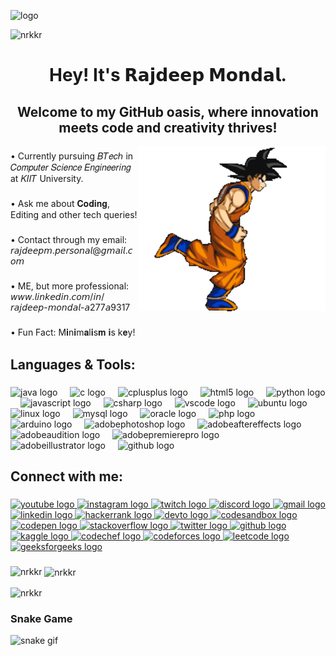 ![logo](https://github.com/nrkkR/nrkkR/blob/main/glitched%20banner.gif)
<p align="left"> <img src="https://komarev.com/ghpvc/?username=nrkkr&label=Profile%20views&color=red&style=flat" alt="nrkkr" /> </p>

<h1 align="center">Hey! It's 𝗥𝗮𝗷𝗱𝗲𝗲𝗽 𝗠𝗼𝗻𝗱𝗮𝗹.</h1>

###

<h2 align="center">Welcome to my GitHub oasis, where innovation meets code and creativity thrives!</h2>
<img align="right" alt="coding" width="300" src="https://github.com/nrkkR/nrkkR/blob/main/goku%20running.gif">

###

<p align="left">• Currently pursuing 𝐵𝑇𝑒𝑐ℎ in 𝐶𝑜𝑚𝑝𝑢𝑡𝑒𝑟 𝑆𝑐𝑖𝑒𝑛𝑐𝑒 𝐸𝑛𝑔𝑖𝑛𝑒𝑒𝑟𝑖𝑛𝑔 at 𝐾𝐼𝐼𝑇 University.</p>

###

<p align="left">• Ask me about 𝐂𝐨𝐝𝐢𝐧𝐠, Editing and other tech queries!</p>

###

<p align="left">• Contact through my email: 𝘳𝘢𝘫𝘥𝘦𝘦𝘱𝘮.𝘱𝘦𝘳𝘴𝘰𝘯𝘢𝘭@𝘨𝘮𝘢𝘪𝘭.𝘤𝘰𝘮</p>

###

<p align="left">• ME, but more professional: 𝘸𝘸𝘸.𝘭𝘪𝘯𝘬𝘦𝘥𝘪𝘯.𝘤𝘰𝘮/𝘪𝘯/𝘳𝘢𝘫𝘥𝘦𝘦𝘱-𝘮𝘰𝘯𝘥𝘢𝘭-𝘢277𝘢9317</p>

###

<p align="left">• Fun Fact: M𝐢n𝐢m𝐚l𝐢s𝐦 𝐢s k𝐞y!</p>

###

<h2 align="left">Languages & Tools:</h2>

###

<div align="left">
  <img src="https://cdn.jsdelivr.net/gh/devicons/devicon/icons/java/java-original.svg" height="30" alt="java logo"  />
  <img width="12" />
  <img src="https://cdn.jsdelivr.net/gh/devicons/devicon/icons/c/c-original.svg" height="30" alt="c logo"  />
  <img width="12" />
  <img src="https://cdn.jsdelivr.net/gh/devicons/devicon/icons/cplusplus/cplusplus-original.svg" height="30" alt="cplusplus logo"  />
  <img width="12" />
  <img src="https://cdn.jsdelivr.net/gh/devicons/devicon/icons/html5/html5-original.svg" height="30" alt="html5 logo"  />
  <img width="12" />
  <img src="https://cdn.jsdelivr.net/gh/devicons/devicon/icons/python/python-original.svg" height="30" alt="python logo"  />
  <img width="12" />
  <img src="https://cdn.jsdelivr.net/gh/devicons/devicon/icons/javascript/javascript-original.svg" height="30" alt="javascript logo"  />
  <img width="12" />
  <img src="https://cdn.jsdelivr.net/gh/devicons/devicon/icons/csharp/csharp-original.svg" height="30" alt="csharp logo"  />
  <img width="12" />
  <img src="https://cdn.jsdelivr.net/gh/devicons/devicon/icons/vscode/vscode-original.svg" height="30" alt="vscode logo"  />
  <img width="12" />
  <img src="https://cdn.simpleicons.org/ubuntu/E95420" height="30" alt="ubuntu logo"  />
  <img width="12" />
  <img src="https://cdn.jsdelivr.net/gh/devicons/devicon/icons/linux/linux-original.svg" height="30" alt="linux logo"  />
  <img width="12" />
  <img src="https://cdn.jsdelivr.net/gh/devicons/devicon/icons/mysql/mysql-original.svg" height="30" alt="mysql logo"  />
  <img width="12" />
  <img src="https://cdn.jsdelivr.net/gh/devicons/devicon/icons/oracle/oracle-original.svg" height="30" alt="oracle logo"  />
  <img width="12" />
  <img src="https://cdn.jsdelivr.net/gh/devicons/devicon/icons/php/php-original.svg" height="30" alt="php logo"  />
  <img width="12" />
  <img src="https://cdn.jsdelivr.net/gh/devicons/devicon/icons/arduino/arduino-original.svg" height="30" alt="arduino logo"  />
  <img width="12" />
  <img src="https://skillicons.dev/icons?i=ps" height="30" alt="adobephotoshop logo"  />
  <img width="12" />
  <img src="https://skillicons.dev/icons?i=ae" height="30" alt="adobeaftereffects logo"  />
  <img width="12" />
  <img src="https://skillicons.dev/icons?i=au" height="30" alt="adobeaudition logo"  />
  <img width="12" />
  <img src="https://skillicons.dev/icons?i=pr" height="30" alt="adobepremierepro logo"  />
  <img width="12" />
  <img src="https://skillicons.dev/icons?i=ai" height="30" alt="adobeillustrator logo"  />
  <img width="12" />
  <img src="https://skillicons.dev/icons?i=github" height="30" alt="github logo"  />
</div>

###

<h2 align="left">Connect with me:</h2>

###

<div align="left">
  <a href="https://www.youtube.com/channel/UClEuZv2wtYheUjOhMOj5TDw" target="blank">
    <img src="https://img.shields.io/static/v1?message=Youtube&logo=youtube&label=&color=000000&logoColor=FF0000&labelColor=&style=for-the-badge" height="35" alt="youtube logo" />
  </a>
  <a href="https://instagram.com/_.khokababu._" target="blank">
    <img src="https://img.shields.io/static/v1?message=Instagram&logo=instagram&label=&color=000000&logoColor=E4405F&labelColor=&style=for-the-badge" height="35" alt="instagram logo" />
  </a>
  <a href="https://www.twitch.tv" target="blank">
    <img src="https://img.shields.io/static/v1?message=Twitch&logo=twitch&label=&color=000000&logoColor=9146FF&labelColor=&style=for-the-badge" height="35" alt="twitch logo" />
  </a>
  <a href="https://discord.com" target="blank">
    <img src="https://img.shields.io/static/v1?message=Discord&logo=discord&label=&color=000000&logoColor=5865F2&labelColor=&style=for-the-badge" height="35" alt="discord logo" />
  </a>
  <a href="mailto:your-email@gmail.com" target="blank">
    <img src="https://img.shields.io/static/v1?message=Gmail&logo=gmail&label=&color=000000&logoColor=EA4335&labelColor=&style=for-the-badge" height="35" alt="gmail logo" />
  </a>
  <a href="https://linkedin.com/in/rajdeep-mondal-a277a9317" target="blank">
    <img src="https://img.shields.io/static/v1?message=LinkedIn&logo=linkedin&label=&color=000000&logoColor=0A66C2&labelColor=&style=for-the-badge" height="35" alt="linkedin logo" />
  </a>
  <a href="https://www.hackerrank.com/devilsduty10" target="blank">
    <img src="https://img.shields.io/static/v1?message=HackerRank&logo=hackerrank&label=&color=000000&logoColor=2EC866&labelColor=&style=for-the-badge" height="35" alt="hackerrank logo" />
  </a>
  <a href="https://dev.to/nrkkr" target="blank">
    <img src="https://img.shields.io/static/v1?message=dev.to&logo=dev.to&label=&color=000000&logoColor=FFFFFF&labelColor=&style=for-the-badge" height="35" alt="devto logo" />
  </a>
  <a href="https://codesandbox.com/nrkkr" target="blank">
    <img src="https://img.shields.io/static/v1?message=Codesandbox&logo=codesandbox&label=&color=000000&logoColor=FFFFFF&labelColor=&style=for-the-badge" height="35" alt="codesandbox logo" />
  </a>
  <a href="https://codepen.io/the-ajooba" target="blank">
    <img src="https://img.shields.io/static/v1?message=Codepen&logo=codepen&label=&color=000000&logoColor=FFFFFF&labelColor=&style=for-the-badge" height="35" alt="codepen logo" />
  </a>
  <a href="https://stackoverflow.com/users/25984306" target="blank">
    <img src="https://img.shields.io/static/v1?message=Stackoverflow&logo=stackoverflow&label=&color=000000&logoColor=F58025&labelColor=&style=for-the-badge" height="35" alt="stackoverflow logo" />
  </a>
  <a href="https://twitter.com/nrkkraj" target="blank">
    <img src="https://img.shields.io/static/v1?message=Twitter&logo=twitter&label=&color=000000&logoColor=FFFFFF&labelColor=&style=for-the-badge" height="35" alt="twitter logo" />
  </a>
  <a href="https://github.com/nrkkR" target="blank">
    <img src="https://img.shields.io/static/v1?message=GitHub&logo=github&label=&color=000000&logoColor=FFFFFF&labelColor=&style=for-the-badge" height="35" alt="github logo" />
  </a>
  <a href="https://kaggle.com/nrkkrajdeepmondal" target="blank">
    <img src="https://img.shields.io/static/v1?message=Kaggle&logo=kaggle&label=&color=000000&logoColor=20BEFF&labelColor=&style=for-the-badge" height="35" alt="kaggle logo" />
  </a>
  <a href="https://www.codechef.com/users/nrkkr" target="blank">
    <img src="https://img.shields.io/static/v1?message=CodeChef&logo=codechef&label=&color=000000&logoColor=5B4638&labelColor=&style=for-the-badge" height="35" alt="codechef logo" />
  </a>
  <a href="https://codeforces.com/profile/nrkkr" target="blank">
    <img src="https://img.shields.io/static/v1?message=Codeforces&logo=codeforces&label=&color=000000&logoColor=1F8ACB&labelColor=&style=for-the-badge" height="35" alt="codeforces logo" />
  </a>
  <a href="https://www.leetcode.com/nrkkr" target="blank">
    <img src="https://img.shields.io/static/v1?message=LeetCode&logo=leetcode&label=&color=000000&logoColor=FFA116&labelColor=&style=for-the-badge" height="35" alt="leetcode logo" />
  </a>
  <a href="https://auth.geeksforgeeks.org/user/devilsd4w28" target="blank">
    <img src="https://img.shields.io/static/v1?message=GeeksforGeeks&logo=geeksforgeeks&label=&color=000000&logoColor=2F8D46&labelColor=&style=for-the-badge" height="35" alt="geeksforgeeks logo" />
  </a>
</div>


###

<p>
  <img align="left" src="https://github-readme-stats.vercel.app/api/top-langs?username=nrkkr&show_icons=true&locale=en&layout=compact&bg_color=00000000&text_color=FFFFFF" alt="nrkkr" />
</p>

<p>
  &nbsp;<img align="center" src="https://github-readme-stats.vercel.app/api?username=nrkkr&show_icons=true&locale=en&bg_color=00000000&text_color=FFFFFF" alt="nrkkr" />
</p>

<p>
  <img align="center" src="https://github-readme-streak-stats.herokuapp.com/?user=nrkkr&background=00000000&currStreakNum=FFFFFF&sideNums=FFFFFF&currStreakLabel=FFFFFF&sideLabels=FFFFFF&dates=FFFFFF" alt="nrkkr" />
</p>

### Snake Game
![snake gif](https://github.com/nrkkR/nrkkR/blob/output/github-contribution-grid-snake.gif)



